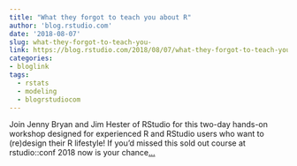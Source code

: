 ```yaml
---
title: "What they forgot to teach you about R"
author: 'blog.rstudio.com'
date: '2018-08-07'
slug: what-they-forgot-to-teach-you-
link: https://blog.rstudio.com/2018/08/07/what-they-forgot-to-teach-you-about-r/
categories:
- bloglink
tags:
  - rstats
  - modeling
  - blogrstudiocom
---
```


Join Jenny Bryan and Jim Hester of RStudio for this two-day hands-on workshop designed for experienced R and RStudio users who want to (re)design their R lifestyle! If you’d missed this sold out course at rstudio::conf 2018 now is your chance[... <i class="fas fa-external-link-alt"></i>](https://blog.rstudio.com/2018/08/07/what-they-forgot-to-teach-you-about-r/)

